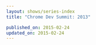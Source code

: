 ```yaml
---
layout: shows/series-index
title: "Chrome Dev Summit: 2013"

published_on: 2015-02-24
updated_on: 2015-02-24
---
```


<!-- Playlist: https://www.youtube.com/playlist?list=PLOU2XLYxmsIJblRBPqrwisutm3dxoa43P -->
